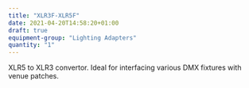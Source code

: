 ```yaml
---
title: "XLR3F-XLR5F"
date: 2021-04-20T14:58:20+01:00
draft: true
equipment-group: "Lighting Adapters"
quantity: "1"
---
```


XLR5 to XLR3 convertor. Ideal for interfacing various DMX fixtures with venue patches.

